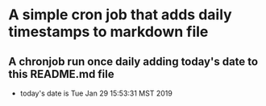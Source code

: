 A simple cron job that adds daily timestamps to markdown file
============================================================
## A chronjob run once daily adding today's date to this README.md file
* today's date is Tue Jan 29 15:53:31 MST 2019
